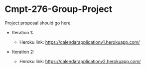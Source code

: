 # Cmpt-276-Group-Project

Project proposal should go here.

* Iteration 1: 

  - Heroku link: https://calendarapplicationv1.herokuapp.com/
    
* Iteration 2:

  - Heroku link: https://calendarapplicationv2.herokuapp.com/
